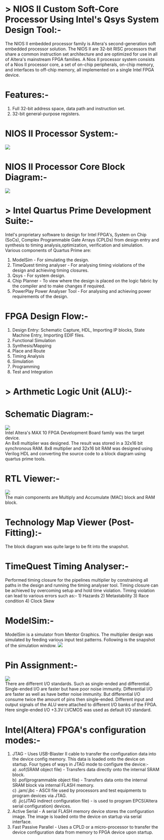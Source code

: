 # > NIOS II Custom Soft-Core Processor  Using Intel's Qsys System Design Tool:-    
The NIOS II embedded processor family is Altera's second-generation soft embedded processor solution. The NIOS II are 32-bit RISC processors that share a common instruction set architecture and are optimized for use in all of Altera's mainstream FPGA families. A Nios II processor system consists of a Nios II processor core, a set of on-chip peripherals, on-chip memory, and interfaces to off-chip memory, all implemented on a single Intel FPGA device.   
  # Features:-  
  1) Full 32-bit address space, data path and instruction set.  
  2) 32-bit general-purpose registers.   
  # NIOS II Processor System:-  
  ![](https://github.com/patilninad/NIOS-II-Custom-Processor/blob/master/NIOS%20II%20Processor%20System.PNG)  
  # NIOS II Processor Core Block Diagram:-
  ![](https://github.com/patilninad/NIOS-II-Custom-Processor/blob/master/NIOS%20II%20Processor%20Core%20Block%20Diagram.PNG)  
# > Intel Quartus Prime Development Suite:-    
  Intel's proprietary software to design for Intel FPGA's, System on Chip (SoCs), Complex Programmable Gate Arrays      (CPLDs) from design entry and synthesis to timing analysis,optimization, verification and simulation. Various components  of Quartus Prime are:  
  1) ModelSim - For simulating the design.  
  2) TimeQuest timing analyser - For analysing timing violations of the design and achieving timing closures.  
  3) Qsys - For system design.  
  4) Chip Planner - To view where the design is placed on the logic fabric by the compiler and to make changes if         required.    
  5) PowerPlay Power Analyser Tool - For analysing and achieving power requirements of the design.  
   # FPGA Design Flow:-  
  1) Design Entry: Schematic Capture, HDL, Importing IP blocks, State Machine Entry, Importing EDIF files.  
  2) Functional Simulation  
  3) Synthesis/Mapping   
  4) Place and Route  
  5) Timing Analysis   
  6) Simulation  
  7) Programming  
  8) Test and Integration  
  # > Arthmetic Logic Unit (ALU):-  
   # Schematic Diagram:-  
![](https://github.com/patilninad/NIOS-II-Custom-Processor/blob/master/ALU.PNG)   
   Intel Altera's MAX 10 FPGA Development Board family was the target device.      
   An 8x8 multiplier was designed. The result was stored in a 32x16 bit synchronous RAM. 8x8 multiplier and 32x16 bit RAM    was designed using Verilog HDL and converting the source code to a block diagram using quartus prime tools.  
   # RTL Viewer:-
![](https://github.com/patilninad/NIOS-II-Custom-Processor/blob/master/RTL%20viewer.PNG)  
   The main components are Multiply and Accumulate (MAC) block and RAM block.  
   # Technology Map Viewer (Post-Fitting):-  
  The block diagram was quite large to be fit into the snapshot.  
   # TimeQuest Timing Analyser:-  
   Performed timing closure for the pipelines multiplier by constraining all paths in the design and running the timing      analyser tool. Timing closure can be achieved by overcoming setup and hold time violation. Timing violation can lead to various errors such as:-    1) Hazards   2) Metastability  3) Race condition  4) Clock Skew  
   # ModelSim:-  
   ModelSim is a simulator from Mentor Graphics. The multiplier design was simulated by feeding various input test patterns. Following is the snapshot of the simulation window. 
   ![](https://github.com/patilninad/NIOS-II-Custom-Processor/blob/master/MentorGraphics.PNG)  
   # Pin Assignment:-  
   ![](https://github.com/patilninad/NIOS-II-Custom-Processor/blob/master/Pin%20Assignments.PNG)  
   There are different I/O standards. Such as single-ended and differential.  
   Single-ended I/O are faster but have poor noise immunity. Differential I/O are faster as well as have better noise immunity. But differential I/O consume twice the amount of pins then single-ended. Different input and output signals of the ALU were attached to different I/O banks of the FPGA. Here single-ended I/O +3.3V LVCMOS was used as default I/O standard.     
   # Intel(Altera) FPGA's configuration modes:-  
   1) JTAG - Uses USB-Blaster II cable to transfer the configuration data into the device config memory. This data is loaded onto the device on startup. Four types of ways in JTAG mode to configure the device:-  
   a) .sof(SRAM object file) - Transfers data directly onto the internal SRAM block.  
   b) .pof(programmable object file) - Transfers data onto the internal SRAM block via internal FLASH memory.   
   c) .jam/.jbc - ASCII file used by processors and test equipments to program devices via JTAG.  
   d) .jic(JTAG indirect configuration file) - is used to program EPCS(Altera serial configuration) devices.  
   2) Active Serial - A serial FLASH memory device stores the configuration image. The image is loaded onto the device on startup via serial interface.  
   4) Fast Passive Parallel - Uses a CPLD or a micro-processor to transfer the device configuration data from memory to FPGA device upon startup.  
